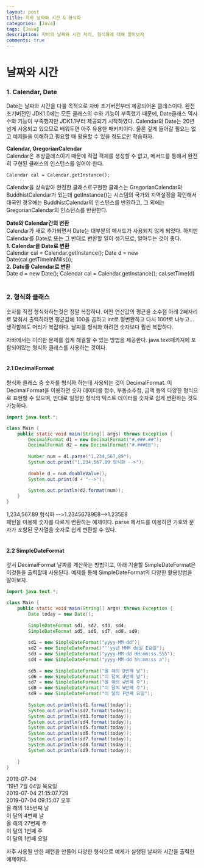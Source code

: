 ```yaml
---
layout: post
title: 자바 날짜와 시간 & 형식화
categories: [Java]
tags: [Java]
description: 자바의 날짜와 시간 처리, 형식화에 대해 알아보자
comments: true
---
```

# **날짜와 시간**  
### 1. Calendar, Date  
Date는 날짜와 시간을 다룰 목적으로 자바 초기버전부터 제공되어온 클래스이다. 완전 초기버전인 JDK1.0에는 모든 클래스의 수와 기능이 부족했기 때문에, Date클래스 역시 수와 기능이 부족했지만 JDK1.1부터 제공되기 시작하였다. Calendar와 Date는 20년넘게 사용되고 있으므로 배워두면 아주 유용한 패키지이다. 물론 깊게 들어갈 필요는 없고 예제들을 이해하고 필요할 때 활용할 수 있을 정도로만 학습하자.

**Calendar, GregorianCalendar**  
Calendar은 추상클래스이기 때문에 직접 객체를 생성할 수 없고, 메서드를 통해서 완전히 구현된 클래스의 인스턴스를 얻어야 한다.  
~~~
Calendar cal = Calendar.getInstance();
~~~  
Calendar을 상속받아 완전한 클래스로구현한 클래스는 GregorianCalendar와 BuddhistCalendar가 있는데 getInstance()는 시스템의 국가와 지역설정을 확인해서 태국인 경우에는 BuddhistCalendar의 인스턴스를 반환하고, 그 외에는 GregorianCalendar의 인스턴스를 반환한다.

**Date와 Calendar간의 변환**  
Calendar가 새로 추가되면서 Date는 대부분의 메서드가 사용되지 않게 되었다. 하지만 Calendar를 Date로 또는 그 반대로 변환할 일이 생기므로, 알아두는 것이 좋다.  
**1. Calendar을 Date로 변환**  
Calendar cal = Calendar.getInstance();
Date d = new Date(cal.getTimeInMills());  
**2. Date를 Calendar로 변환**  
Date d = new Date();
Calendar cal = Calendar.getInstance();
cal.setTime(d)  
<br>  
### 2. 형식화 클래스  
숫자를 직접 형식화하는것은 정말 복잡하다. 어떤 연산값의 평균을 소수점 아래 2째자리로 맞춰서 출력하려면 평균값에 100을 곱하고 int로 형변환하고 다시 100f로 나누고... 생각함해도 머리가 복잡하다. 날짜를 형식화 하려면 숫자보다 훨씬 복잡하다.

자바에서는 이러한 문제를 쉽게 해결할 수 있는 방법을 제공한다. java.text패키지에 포함되어있는 형식화 클래스를 사용하는 것이다.  
<br>  
#### 2.1 DecimalFormat  
형식화 클래스 중 숫자를 형식화 하는데 사용되는 것이 DecimalFormat. 이 DecimalFormat을 이용하면 숫자 데이터를 정수, 부동소수점, 금액 등의 다양한 형식으로 표현할 수 있으며, 반대로 일정한 형식의 텍스트 데이터를 숫자로 쉽게 변환하는 것도 가능하다.  
~~~java
import java.text.*;

class Main {
	public static void main(String[] args) throws Exception {
		DecimalFormat d1 = new DecimalFormat("#,###.##");
		DecimalFormat d2 = new DecimalFormat("#.###E0");
		
		Number num = d1.parse("1,234,567,89");
		System.out.print("1,234,567.89 형식화 -->");
		
		double d = num.doubleValue();
		System.out.print(d + "-->");
		
		System.out.println(d2.format(num));
	}
}
~~~  
1,234,567.89 형식화 -->1.23456789E8-->1.235E8  
패턴을 이용해 숫자를 다르게 변환하는 예제이다. parse 메서드를 이용하면 기호와 문자가 포함된 문자열을 숫자로 쉽게 변환할 수 있다.  
<br>  
#### 2.2 SimpleDateFormat  
앞서 DecimalFormat 날짜를 계산하는 방법이고, 아래 기술할 SimpleDateFormat은 이것들을 출력할때 사용된다. 예제를 통해 SimpleDateFormat의 다양한 활용방법을 알아보자.  
~~~java
import java.text.*;

class Main {
	public static void main(String[] args) throws Exception {
		Date today = new Date();
		
		SimpleDateFormat sd1, sd2, sd3, sd4;
		SimpleDateFormat sd5, sd6, sd7, sd8, sd9;
		
		sd1 = new SimpleDateFormat("yyyy-MM-dd");
		sd2 = new SimpleDateFormat("''yy년 MMM dd일 E요일");
		sd3 = new SimpleDateFormat("yyyy-MM-dd HH:mm:ss.SSS");
		sd4 = new SimpleDateFormat("yyyy-MM-dd hh:mm:ss a");
		
		sd5 = new SimpleDateFormat("올 해의 D번째 날");
		sd6 = new SimpleDateFormat("이 달의 d번째 날");
		sd7 = new SimpleDateFormat("올 해의 w번째 주");
		sd8 = new SimpleDateFormat("이 달의 W번째 주");
		sd9 = new SimpleDateFormat("이 달의 F번째 요일");
		
		System.out.println(sd1.format(today));
		System.out.println(sd2.format(today));
		System.out.println(sd3.format(today));
		System.out.println(sd4.format(today));
		System.out.println(sd5.format(today));
		System.out.println(sd6.format(today));
		System.out.println(sd7.format(today));
		System.out.println(sd8.format(today));
		System.out.println(sd9.format(today));
		
	}
}
~~~  
2019-07-04  
'19년 7월 04일 목요일  
2019-07-04 21:15:07.729  
2019-07-04 09:15:07 오후  
올 해의 185번째 날  
이 달의 4번째 날  
올 해의 27번째 주  
이 달의 1번째 주  
이 달의 1번째 요일

자주 사용될 만한 패턴을 만들어 다양한 형식으로 예제가 실행된 날짜와 시간을 출력한 예제이다.


